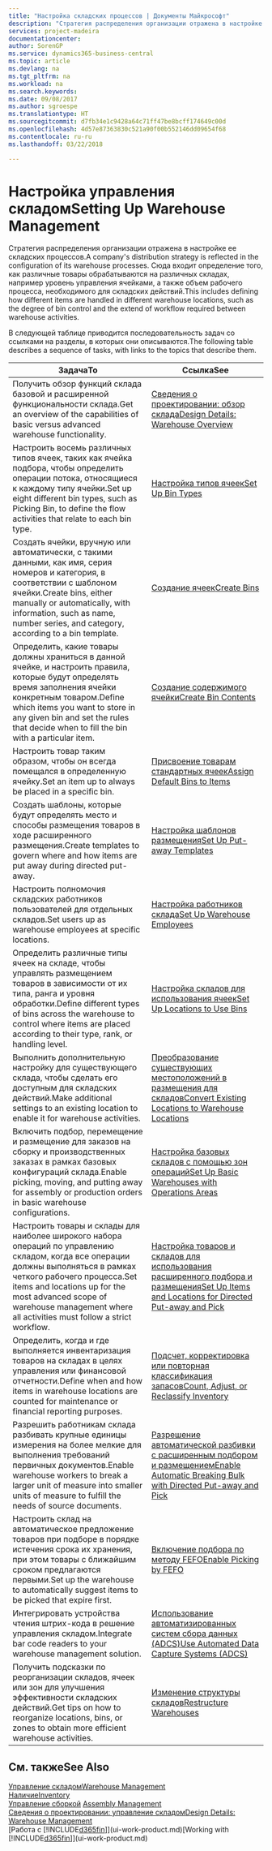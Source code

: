 ```yaml
---
title: "Настройка складских процессов | Документы Майкрософт"
description: "Стратегия распределения организации отражена в настройке ее складских процессов. Сюда входит определение того, как различные товары обрабатываются на различных складах, например уровень управления ячейками, а также объем рабочего процесса, необходимого для складских действий."
services: project-madeira
documentationcenter: 
author: SorenGP
ms.service: dynamics365-business-central
ms.topic: article
ms.devlang: na
ms.tgt_pltfrm: na
ms.workload: na
ms.search.keywords: 
ms.date: 09/08/2017
ms.author: sgroespe
ms.translationtype: HT
ms.sourcegitcommit: d7fb34e1c9428a64c71ff47be8bcff174649c00d
ms.openlocfilehash: 4d57e87363830c521a90f00b552146dd09654f68
ms.contentlocale: ru-ru
ms.lasthandoff: 03/22/2018

---
```

# <a name="setting-up-warehouse-management"></a><span data-ttu-id="39087-104">Настройка управления складом</span><span class="sxs-lookup"><span data-stu-id="39087-104">Setting Up Warehouse Management</span></span>
<span data-ttu-id="39087-105">Стратегия распределения организации отражена в настройке ее складских процессов.</span><span class="sxs-lookup"><span data-stu-id="39087-105">A company's distribution strategy is reflected in the configuration of its warehouse processes.</span></span> <span data-ttu-id="39087-106">Сюда входит определение того, как различные товары обрабатываются на различных складах, например уровень управления ячейками, а также объем рабочего процесса, необходимого для складских действий.</span><span class="sxs-lookup"><span data-stu-id="39087-106">This includes defining how different items are handled in different warehouse locations, such as the degree of bin control and the extend of workflow required between warehouse activities.</span></span>  

 <span data-ttu-id="39087-107">В следующей таблице приводится последовательность задач со ссылками на разделы, в которых они описываются.</span><span class="sxs-lookup"><span data-stu-id="39087-107">The following table describes a sequence of tasks, with links to the topics that describe them.</span></span>   

|<span data-ttu-id="39087-108">**Задача**</span><span class="sxs-lookup"><span data-stu-id="39087-108">**To**</span></span>|<span data-ttu-id="39087-109">**Ссылка**</span><span class="sxs-lookup"><span data-stu-id="39087-109">**See**</span></span>|  
|------------|-------------|  
|<span data-ttu-id="39087-110">Получить обзор функций склада базовой и расширенной функциональности склада.</span><span class="sxs-lookup"><span data-stu-id="39087-110">Get an overview of the capabilities of basic versus advanced warehouse functionality.</span></span>|[<span data-ttu-id="39087-111">Сведения о проектировании: обзор склада</span><span class="sxs-lookup"><span data-stu-id="39087-111">Design Details: Warehouse Overview</span></span>](design-details-warehouse-overview.md)|  
|<span data-ttu-id="39087-112">Настроить восемь различных типов ячеек, таких как ячейка подбора, чтобы определить операции потока, относящиеся к каждому типу ячейки.</span><span class="sxs-lookup"><span data-stu-id="39087-112">Set up eight different bin types, such as Picking Bin, to define the flow activities that relate to each bin type.</span></span>|[<span data-ttu-id="39087-113">Настройка типов ячеек</span><span class="sxs-lookup"><span data-stu-id="39087-113">Set Up Bin Types</span></span>](warehouse-how-to-set-up-bin-types.md)|  
|<span data-ttu-id="39087-114">Создать ячейки, вручную или автоматически, с такими данными, как имя, серия номеров и категория, в соответствии с шаблоном ячейки.</span><span class="sxs-lookup"><span data-stu-id="39087-114">Create bins, either manually or automatically, with information, such as name, number series, and category, according to a bin template.</span></span>|[<span data-ttu-id="39087-115">Создание ячеек</span><span class="sxs-lookup"><span data-stu-id="39087-115">Create Bins</span></span>](warehouse-how-to-create-individual-bins.md)|  
|<span data-ttu-id="39087-116">Определить, какие товары должны храниться в данной ячейке, и настроить правила, которые будут определять время заполнения ячейки конкретным товаром.</span><span class="sxs-lookup"><span data-stu-id="39087-116">Define which items you want to store in any given bin and set the rules that decide when to fill the bin with a particular item.</span></span>|[<span data-ttu-id="39087-117">Создание содержимого ячейки</span><span class="sxs-lookup"><span data-stu-id="39087-117">Create Bin Contents</span></span>](warehouse-how-to-set-up-bin-contents.md)|  
|<span data-ttu-id="39087-118">Настроить товар таким образом, чтобы он всегда помещался в определенную ячейку.</span><span class="sxs-lookup"><span data-stu-id="39087-118">Set an item up to always be placed in a specific bin.</span></span>|[<span data-ttu-id="39087-119">Присвоение товарам стандартных ячеек</span><span class="sxs-lookup"><span data-stu-id="39087-119">Assign Default Bins to Items</span></span>](warehouse-how-to-assign-default-bins-to-items.md)|
|<span data-ttu-id="39087-120">Создать шаблоны, которые будут определять место и способы размещения товаров в ходе расширенного размещения.</span><span class="sxs-lookup"><span data-stu-id="39087-120">Create templates to govern where and how items are put away during directed put-away.</span></span>|[<span data-ttu-id="39087-121">Настройка шаблонов размещения</span><span class="sxs-lookup"><span data-stu-id="39087-121">Set Up Put-away Templates</span></span>](warehouse-how-to-set-up-put-away-templates.md)|
|<span data-ttu-id="39087-122">Настроить полномочия складских работников пользователей для отдельных складов.</span><span class="sxs-lookup"><span data-stu-id="39087-122">Set users up as warehouse employees at specific locations.</span></span>|[<span data-ttu-id="39087-123">Настройка работников склада</span><span class="sxs-lookup"><span data-stu-id="39087-123">Set Up Warehouse Employees</span></span>](warehouse-how-to-set-up-warehouse-employees.md)|
|<span data-ttu-id="39087-124">Определить различные типы ячеек на складе, чтобы управлять размещением товаров в зависимости от их типа, ранга и уровня обработки.</span><span class="sxs-lookup"><span data-stu-id="39087-124">Define different types of bins across the warehouse to control where items are placed according to their type, rank, or handling level.</span></span>|[<span data-ttu-id="39087-125">Настройка складов для использования ячеек</span><span class="sxs-lookup"><span data-stu-id="39087-125">Set Up Locations to Use Bins</span></span>](warehouse-how-to-set-up-locations-to-use-bins.md)|
|<span data-ttu-id="39087-126">Выполнить дополнительную настройку для существующего склада, чтобы сделать его доступным для складских действий.</span><span class="sxs-lookup"><span data-stu-id="39087-126">Make additional settings to an existing location to enable it for warehouse activities.</span></span>|[<span data-ttu-id="39087-127">Преобразование существующих местоположений в размещения для складов</span><span class="sxs-lookup"><span data-stu-id="39087-127">Convert Existing Locations to Warehouse Locations</span></span>](warehouse-how-to-convert-existing-locations-to-warehouse-locations.md)|
|<span data-ttu-id="39087-128">Включить подбор, перемещение и размещение для заказов на сборку и производственных заказах в рамках базовых конфигураций склада.</span><span class="sxs-lookup"><span data-stu-id="39087-128">Enable picking, moving, and putting away for assembly or production orders in basic warehouse configurations.</span></span>|[<span data-ttu-id="39087-129">Настройка базовых складов с помощью зон операций</span><span class="sxs-lookup"><span data-stu-id="39087-129">Set Up Basic Warehouses with Operations Areas</span></span>](warehouse-how-to-set-up-basic-warehouses-with-operations-areas.md)|  
|<span data-ttu-id="39087-130">Настроить товары и склады для наиболее широкого набора операций по управлению складом, когда все операции должны выполняться в рамках четкого рабочего процесса.</span><span class="sxs-lookup"><span data-stu-id="39087-130">Set items and locations up for the most advanced scope of warehouse management where all activities must follow a strict workflow.</span></span>|[<span data-ttu-id="39087-131">Настройка товаров и складов для использования расширенного подбора и размещения</span><span class="sxs-lookup"><span data-stu-id="39087-131">Set Up Items and Locations for Directed Put-away and Pick</span></span>](warehouse-how-to-set-up-items-for-directed-put-away-and-pick.md)|  
|<span data-ttu-id="39087-132">Определить, когда и где выполняется инвентаризация товаров на складах в целях управления или финансовой отчетности.</span><span class="sxs-lookup"><span data-stu-id="39087-132">Define when and how items in warehouse locations are counted for maintenance or financial reporting purposes.</span></span>|[<span data-ttu-id="39087-133">Подсчет, корректировка или повторная классификация запасов</span><span class="sxs-lookup"><span data-stu-id="39087-133">Count, Adjust, or Reclassify Inventory</span></span>](inventory-how-count-adjust-reclassify.md)|
|<span data-ttu-id="39087-134">Разрешить работникам склада разбивать крупные единицы измерения на более мелкие для выполнения требований первичных документов.</span><span class="sxs-lookup"><span data-stu-id="39087-134">Enable warehouse workers to break a larger unit of measure into smaller units of measure to fulfill the needs of source documents.</span></span>|[<span data-ttu-id="39087-135">Разрешение автоматической разбивки с расширенным подбором и размещением</span><span class="sxs-lookup"><span data-stu-id="39087-135">Enable Automatic Breaking Bulk with Directed Put-away and Pick</span></span>](warehouse-enable-automatic-breaking-bulk-with-directed-put-away-and-pick.md)|  
|<span data-ttu-id="39087-136">Настроить склад на автоматическое предложение товаров при подборе в порядке истечения срока их хранения, при этом товары с ближайшим сроком предлагаются первыми.</span><span class="sxs-lookup"><span data-stu-id="39087-136">Set up the warehouse to automatically suggest items to be picked that expire first.</span></span>|[<span data-ttu-id="39087-137">Включение подбора по методу FEFO</span><span class="sxs-lookup"><span data-stu-id="39087-137">Enable Picking by FEFO</span></span>](warehouse-picking-by-fefo.md)|
|<span data-ttu-id="39087-138">Интегрировать устройства чтения штрих-кода в решение управления складом.</span><span class="sxs-lookup"><span data-stu-id="39087-138">Integrate bar code readers to your warehouse management solution.</span></span>|[<span data-ttu-id="39087-139">Использование автоматизированных систем сбора данных (ADCS)</span><span class="sxs-lookup"><span data-stu-id="39087-139">Use Automated Data Capture Systems (ADCS)</span></span>](warehouse-use-automated-data-capture-systems-adcs.md)|  
|<span data-ttu-id="39087-140">Получить подсказки по реорганизации складов, ячеек или зон для улучшения эффективности складских действий.</span><span class="sxs-lookup"><span data-stu-id="39087-140">Get tips on how to reorganize locations, bins, or zones to obtain more efficient warehouse activities.</span></span>|[<span data-ttu-id="39087-141">Изменение структуры складов</span><span class="sxs-lookup"><span data-stu-id="39087-141">Restructure Warehouses</span></span>](warehouse-how-to-restructure-warehouses.md)|  

## <a name="see-also"></a><span data-ttu-id="39087-142">См. также</span><span class="sxs-lookup"><span data-stu-id="39087-142">See Also</span></span>  
[<span data-ttu-id="39087-143">Управление складом</span><span class="sxs-lookup"><span data-stu-id="39087-143">Warehouse Management</span></span>](warehouse-manage-warehouse.md)  
[<span data-ttu-id="39087-144">Наличие</span><span class="sxs-lookup"><span data-stu-id="39087-144">Inventory</span></span>](inventory-manage-inventory.md)  
<span data-ttu-id="39087-145">[Управление сборкой](assembly-assemble-items.md)  </span><span class="sxs-lookup"><span data-stu-id="39087-145">[Assembly Management](assembly-assemble-items.md)  </span></span>  
[<span data-ttu-id="39087-146">Сведения о проектировании: управление складом</span><span class="sxs-lookup"><span data-stu-id="39087-146">Design Details: Warehouse Management</span></span>](design-details-warehouse-management.md)  
<span data-ttu-id="39087-147">[Работа с [!INCLUDE[d365fin](includes/d365fin_md.md)]](ui-work-product.md)</span><span class="sxs-lookup"><span data-stu-id="39087-147">[Working with [!INCLUDE[d365fin](includes/d365fin_md.md)]](ui-work-product.md)</span></span>

